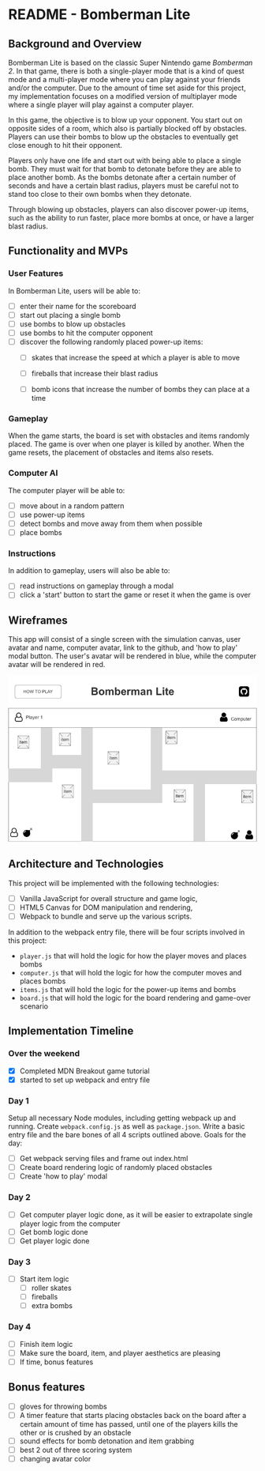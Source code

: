 # README - Bomberman Lite

## Background and Overview

Bomberman Lite is based on the classic Super Nintendo game *Bomberman 2*. In that game, there is both a single-player mode that is a kind of quest mode and a multi-player mode where you can play against your friends and/or the computer. Due to the amount of time set aside for this project, my implementation focuses on a modified version of multiplayer mode where a single player will play against a computer player.

In this game, the objective is to blow up your opponent. You start out on opposite sides of a room, which also is partially blocked off by obstacles. Players can use their bombs to blow up the obstacles to eventually get close enough to hit their opponent.

Players only have one life and start out with being able to place a single bomb. They must wait for that bomb to detonate before they are able to place another bomb. As the bombs detonate after a certain number of seconds and have a certain blast radius, players must be careful not to stand too close to their own bombs when they detonate.

Through blowing up obstacles, players can also discover power-up items, such as the ability to run faster, place more bombs at once, or have a larger blast radius.

## Functionality and MVPs
### User Features
In Bomberman Lite, users will be able to:
- [ ] enter their name for the scoreboard
- [ ] start out placing a single bomb
- [ ] use bombs to blow up obstacles
- [ ] use bombs to hit the computer opponent
- [ ] discover  the following randomly placed power-up items:
  - [ ] skates that increase the speed at which a player is able to move
  - [ ] fireballs that increase their blast radius
  - [ ] bomb icons that increase the number of bombs they can place at a time


### Gameplay
When the game starts, the board is set with obstacles and items randomly placed. The game is over when one player is killed by another. When the game resets, the placement of obstacles and items also resets.

### Computer AI
The computer player will be able to:
- [ ] move about in a random pattern
- [ ] use power-up items
- [ ] detect bombs and move away from them when possible
- [ ] place bombs

### Instructions
In addition to gameplay, users will also be able to:
- [ ] read instructions on gameplay through a modal
- [ ] click a 'start' button to start the game or reset it when the game is over

## Wireframes
This app will consist of a single screen with the simulation canvas,
user avatar and name, computer avatar, link to the github, and 'how to play' modal button.
The user's avatar will be rendered in blue, while the computer avatar will be rendered in red.

![board wireframe](https://github.com/cscov/bomberman-lite/blob/master/home.png)

## Architecture and Technologies
This project will be implemented with the following technologies:

- [ ] Vanilla JavaScript for overall structure and game logic,
- [ ] HTML5 Canvas for DOM manipulation and rendering,
- [ ] Webpack to bundle and serve up the various scripts.

In addition to the webpack entry file, there will be four scripts involved in this project:
- `player.js` that will hold the logic for how the player moves and places bombs
- `computer.js` that will hold the logic for how the computer moves and places bombs
- `items.js` that will hold the logic for the power-up items and bombs
- `board.js` that will hold the logic for the board rendering and game-over scenario

## Implementation Timeline
### Over the weekend
- [x] Completed MDN Breakout game tutorial
- [x] started to set up webpack and entry file

### Day 1
Setup all necessary Node modules, including getting webpack up and running. Create `webpack.config.js` as well as `package.json`. Write a basic entry file and the bare bones of all 4 scripts outlined above.
Goals for the day:
- [ ] Get webpack serving files and frame out index.html
- [ ] Create board rendering logic of randomly placed obstacles
- [ ] Create 'how to play' modal

### Day 2
- [ ] Get computer player logic done, as it will be easier to extrapolate single player logic from the computer
- [ ] Get bomb logic done
- [ ] Get player logic done

### Day 3
- [ ] Start item logic
  - [ ] roller skates
  - [ ] fireballs
  - [ ] extra bombs

### Day 4
- [ ] Finish item logic
- [ ] Make sure the board, item, and player aesthetics are pleasing
- [ ] If time, bonus features

## Bonus features
- [ ] gloves for throwing bombs
- [ ] A timer feature that starts placing obstacles back on the board after a certain amount of time has passed, until one of the players kills the other or is crushed by an obstacle
- [ ] sound effects for bomb detonation and item grabbing
- [ ] best 2 out of three scoring system
- [ ] changing avatar color
